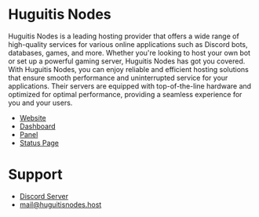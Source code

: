 # Huguitis Nodes
Huguitis Nodes is a leading hosting provider that offers a wide range of high-quality services for various online applications such as Discord bots, databases, games, and more.
Whether you're looking to host your own bot or set up a powerful gaming server, Huguitis Nodes has got you covered. 
With Huguitis Nodes, you can enjoy reliable and efficient hosting solutions that ensure smooth performance and uninterrupted service for your applications. Their servers are equipped with top-of-the-line hardware and optimized for optimal performance, providing a seamless experience for you and your users. 

- [Website](https://huguitisnodes.host)
- [Dashboard](https://dash.huguitisnodes.host)
- [Panel](https://panel.huguitisnodes.host)
- [Status Page](https://status.huguitisnodes.host)

# Support
- [Discord Server](https://discord.gg/huguitis-nodes1free-hosting-926816871989252157)
- mail@huguitisnodes.host

